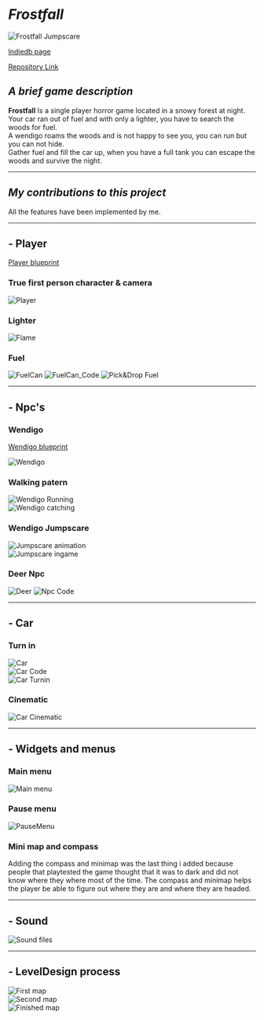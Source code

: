 # *Frostfall*

![Frostfall Jumpscare](/Frostfall/Images/Jumpscare.png)  

[Indiedb page](https://www.indiedb.com/games/frostfall)  

[Repository Link](https://github.com/Gankare/FrostfallHorrorGame)  

## *A brief game description*  

**Frostfall** Is a single player horror game located in a snowy forest at night. Your car ran out of fuel and with only a lighter, you have to search the woods for fuel.  
A wendigo roams the woods and is not happy to see you, you can run but you can not hide.  
Gather fuel and fill the car up, when you have a full tank you can escape the woods and survive the night.  

---

## *My contributions to this project*

All the features have been implemented by me. 

---  

## - Player  
[Player blueprint](https://blueprintue.com/blueprint/ydhxzuci/)  
### True first person character & camera  
![Player](/Frostfall/Images/Player.png)  
### Lighter  
![Flame](/Frostfall/Images/Flame.gif)  
### Fuel  
![FuelCan](/Frostfall/Images/FuelCan.png) 
![FuelCan_Code](/Frostfall/Images/FuelCode.png) 
![Pick&Drop Fuel](/Frostfall/Images/PickUp&Drop.gif) 

---  

## - Npc's    
### Wendigo  
[Wendigo blueprint](https://blueprintue.com/blueprint/rngndrt9/)  

![Wendigo](/Frostfall/Images/Wendigo.png)  
### Walking patern  
![Wendigo Running](/Frostfall/Images/RunningWendigo.gif)  
![Wendigo catching](/Frostfall/Images/Chased.gif)  

### Wendigo Jumpscare  
![Jumpscare animation](/Frostfall/Images/ScareAnimation.gif)   
![Jumpscare ingame](/Frostfall/Images/WendigoInGame.gif)   

### Deer Npc 
![Deer](/Frostfall/Images/DeerNpc.png) 
![Npc Code](/Frostfall/Images/SmallDeerAiCode.png) 

---  

## - Car  

### Turn in
![Car](/Frostfall/Images/Car.png)  
![Car Code](/Frostfall/Images/CarCode.png)   
![Car Turnin](/Frostfall/Images/Turnin.gif)   
### Cinematic    
![Car Cinematic](/Frostfall/Images/Escape.gif)   

---  

## - Widgets and menus  

### Main menu  
![Main menu](/Frostfall/Images/NewMenu.png)   
### Pause menu  
![PauseMenu](/Frostfall/Images/3DPauseMenu.png)   
### Mini map and compass 
Adding the compass and minimap was the last thing i added because people that playtested the game thought that it was to dark and did not know where they where most of the time. The compass and minimap helps the player be able to figure out where they are and where they are headed.  

---  

## - Sound  
![Sound files](/Frostfall/Images/Sounds.png)  

---  

## - LevelDesign process   
![First map](/Frostfall/Images/FirstMapLayout.png)  
![Second map](/Frostfall/Images/SecondMapLayout.png)  
![Finished map](/Frostfall/Images/FinishedMap.png)  
